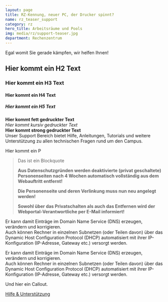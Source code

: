 ```yaml
---
layout: page
title: RZ-Kennung, neuer PC, der Drucker spinnt? 
name: rz_teaser_support
category: rz
hero_title: Arbeitsräume und Pools
img: media/rz/support-teaser.jpg
department: Rechenzentrum
---
```

Egal womit Sie gerade kämpfen, wir helfen Ihnen!
<h2>Hier kommt ein H2 Text</h2>
<h3>Hier kommt ein H3 Text</h3>
<h4>Hier kommt ein H4 Text</h4>
<h5>Hier kommt ein H5 Text</h5>
<b>Hier kommt fett gedruckter Text</b><br />
<i>Hier kommt kursiv gedruckter Text </i><br />
<strong>Hier kommt strong gedruckter Text </strong><br />
Unser Support Bereich bietet Hilfe, Anleitungen, Tutorials und weitere Unterstützung zu allen technischen Fragen rund um den Campus.
<p>Hier kommt ein P</p>

<blockquote>
<p>Das ist ein Blockquote</p>
<p><strong>Aus Datenschutzgründen werden deaktivierte (privat geschaltete) Personenseiten nach 4 Wochen automatisch vollständig aus dem Webauftritt entfernt!</strong></p>
<p><strong>Die Personenseite und deren Verlinkung muss nun neu angelegt werden!</strong></p>
<p><strong>Sowohl über das Privatschalten als auch das Entfernen wird der Webportal-Verantwortliche per E-Mail informiert!</strong></p>
</blockquote>
<p>Er kann damit Einträge im Domain Name Service (DNS) erzeugen, verändern und korrigieren.<br>Auch können Rechner in einzelnen Subnetzen (oder Teilen davon) über das Dynamic Host Configuration Protocol (DHCP) automatisiert mit ihrer IP-Konfiguration (IP-Adresse, Gateway etc.) versorgt werden.</p>
<p>Er kann damit Einträge im Domain Name Service (DNS) erzeugen, verändern und korrigieren.<br>Auch können Rechner in einzelnen Subnetzen (oder Teilen davon) über das Dynamic Host Configuration Protocol (DHCP) automatisiert mit ihrer IP-Konfiguration (IP-Adresse, Gateway etc.) versorgt werden.</p>
<p class="callout">Und hier ein Callout.</p>
<p><a href="rz-support-v2.html" class="btn btn-theme-colored">Hilfe & Unterstützung</a></p>
